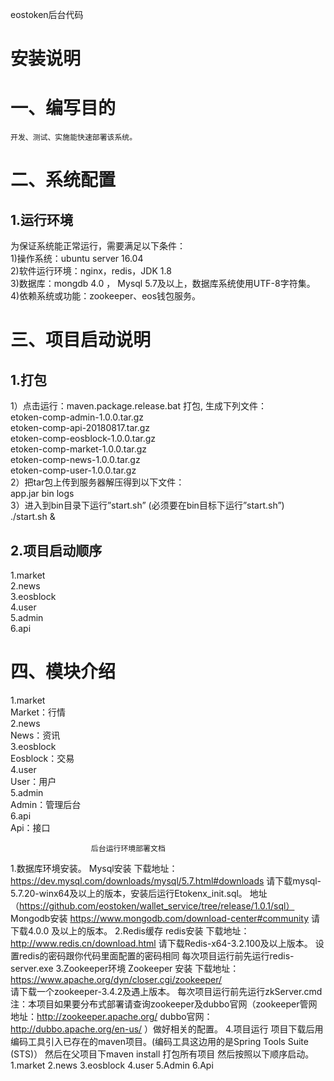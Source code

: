 eostoken后台代码

# 安装说明<br>

# 一、编写目的
	开发、测试、实施能快速部署该系统。
# 二、系统配置
##	1.运行环境
为保证系统能正常运行，需要满足以下条件：<br>
1)操作系统：ubuntu server 16.04 <br>
2)软件运行环境：nginx，redis，JDK 1.8<br>
3)数据库：mongdb 4.0 ， Mysql 5.7及以上，数据库系统使用UTF-8字符集。<br>
4)依赖系统或功能：zookeeper、eos钱包服务。<br>
# 三、项目启动说明
##	1.打包
1）点击运行：maven.package.release.bat  打包, 生成下列文件：<br>
etoken-comp-admin-1.0.0.tar.gz<br>
etoken-comp-api-20180817.tar.gz<br>
etoken-comp-eosblock-1.0.0.tar.gz<br>
etoken-comp-market-1.0.0.tar.gz <br>
etoken-comp-news-1.0.0.tar.gz<br>
etoken-comp-user-1.0.0.tar.gz<br>
2）把tar包上传到服务器解压得到以下文件：<br>
app.jar  bin  logs<br>
3）进入到bin目录下运行”start.sh” (必须要在bin目标下运行”start.sh”)<br>
./start.sh  &         

##	2.项目启动顺序
1.market <br>
2.news<br>
3.eosblock<br>
4.user<br>
5.admin<br>
6.api<br>
# 四、模块介绍
1.market<br>
Market：行情<br>
2.news<br>
News：资讯<br>
3.eosblock<br>
Eosblock：交易<br>
4.user<br>
User：用户<br>
5.admin<br>
Admin：管理后台<br>
6.api<br>
Api：接口<br>



                      后台运行环境部署文档

1.数据库环境安装。
  Mysql安装
     下载地址： https://dev.mysql.com/downloads/mysql/5.7.html#downloads
     请下载mysql-5.7.20-winx64及以上的版本，安装后运行Etokenx_init.sql。
     地址（https://github.com/eostoken/wallet_service/tree/release/1.0.1/sql）
  Mongodb安装
     https://www.mongodb.com/download-center#community
     请下载4.0.0 及以上的版本。
2.Redis缓存
	redis安装
    下载地址：http://www.redis.cn/download.html
    请下载Redis-x64-3.2.100及以上版本。
    设置redis的密码跟你代码里面配置的密码相同
    每次项目运行前先运行redis-server.exe
3.Zookeeper环境
    Zookeeper 安装
    下载地址：https://www.apache.org/dyn/closer.cgi/zookeeper/         
    请下载一个zookeeper-3.4.2及遇上版本。
    每次项目运行前先运行zkServer.cmd
    注：本项目如果要分布式部署请查询zookeeper及dubbo官网（zookeeper管网地址：http://zookeeper.apache.org/ dubbo官网：http://dubbo.apache.org/en-us/  ）做好相关的配置。
4.项目运行
    项目下载后用编码工具引入已存在的maven项目。(编码工具这边用的是Spring Tools Suite (STS)）
    然后在父项目下maven install 打包所有项目
    然后按照以下顺序启动。
    1.market
    2.news
    3.eosblock
    4.user
    5.Admin
    6.Api



































